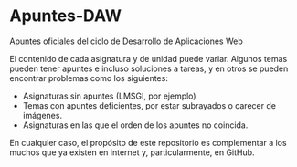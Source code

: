 # Apuntes-DAW

Apuntes oficiales del ciclo de Desarrollo de Aplicaciones Web

El contenido de cada asignatura y de unidad puede variar. Algunos temas pueden tener apuntes e incluso soluciones a tareas, y en otros se pueden encontrar problemas como los siguientes:

- Asignaturas sin apuntes (LMSGI, por ejemplo)
- Temas con apuntes deficientes, por estar subrayados o carecer de imágenes.
- Asignaturas en las que el orden de los apuntes no coincida.

En cualquier caso, el propósito de este repositorio es complementar a los muchos que ya existen en internet y, particularmente, en GitHub.
